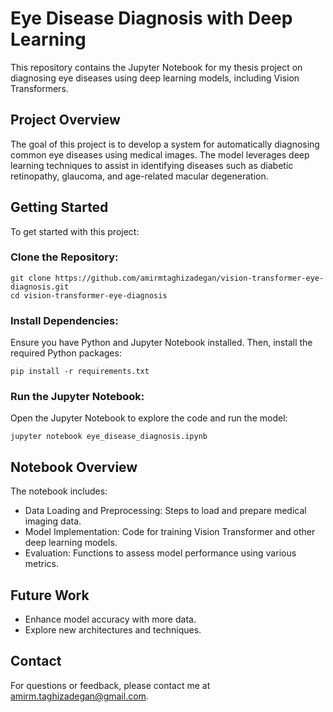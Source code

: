 # Eye Disease Diagnosis with Deep Learning

This repository contains the Jupyter Notebook for my thesis project on diagnosing eye diseases using deep learning models, including Vision Transformers.

## Project Overview
The goal of this project is to develop a system for automatically diagnosing common eye diseases using medical images. The model leverages deep learning techniques to assist in identifying diseases such as diabetic retinopathy, glaucoma, and age-related macular degeneration.

## Getting Started

To get started with this project:

### Clone the Repository:
```console
git clone https://github.com/amirmtaghizadegan/vision-transformer-eye-diagnosis.git
cd vision-transformer-eye-diagnosis
```

### Install Dependencies:
Ensure you have Python and Jupyter Notebook installed. Then, install the required Python packages:

```console
pip install -r requirements.txt
```

### Run the Jupyter Notebook:
Open the Jupyter Notebook to explore the code and run the model:
```console
jupyter notebook eye_disease_diagnosis.ipynb
```
## Notebook Overview

The notebook includes:
* Data Loading and Preprocessing: Steps to load and prepare medical imaging data.
* Model Implementation: Code for training Vision Transformer and other deep learning models.
* Evaluation: Functions to assess model performance using various metrics.

## Future Work

- Enhance model accuracy with more data.
- Explore new architectures and techniques.

## Contact

For questions or feedback, please contact me at amirm.taghizadegan@gmail.com.
